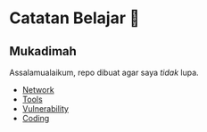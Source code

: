 # Catatan Belajar :watermelon:

## Mukadimah
Assalamualaikum, repo dibuat agar saya *tidak* lupa.

- [Network]()
- [Tools]()
- [Vulnerability]()
- [Coding]()

